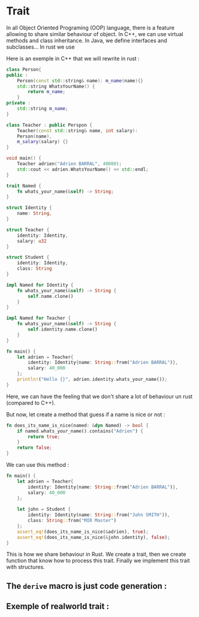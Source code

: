 # Trait

In all Object Oriented Programing (OOP) language, there is a feature allowing to share similar behaviour of object. In C++, we can use virtual methods and class inheritance. In Java, we define interfaces and subclasses... In rust we use 

Here is an exemple in C++ that we will rewrite in rust : 

```c++
class Person{
public :
    Person(const std::string& name): m_name(name){}
    std::string WhatsYourName() {
        return m_name;
    }
private :
    std::string m_name;
}

class Teacher : public Perspon {
    Teacher(const std::string& name, int salary):
    Person(name),
    m_salary(salary) {}
}

void main() {
    Teacher adrien("Adrien BARRAL", 40000);
    std::cout << adrien.WhatsYourName() << std::endl;
}
```

```rust
trait Named {
    fn whats_your_name(&self) -> String;
}

struct Identity {
    name: String,
}

struct Teacher {
    identity: Identity,
    salary: u32
}

struct Student {
    identity: Identity,
    class: String
}

impl Named for Identity {
    fn whats_your_name(&self) -> String {
        self.name.clone()
    }
}

impl Named for Teacher {
    fn whats_your_name(&self) -> String {
        self.identity.name.clone()
    }
}

fn main() {
    let adrien = Teacher{
        identity: Identity{name: String::from("Adrien BARRAL")},
        salary: 40_000
    };
    println!("Hello {}", adrien.identity.whats_your_name());
}
```

Here, we can have the feeling that we don't share a lot of behaviour un rust (compared to C++).

But now, let create a method that guess if a name is nice or not : 

```rust
fn does_its_name_is_nice(named: &dyn Named) -> bool {
    if named.whats_your_name().contains("Adrien") {
        return true;
    }
    return false;
}
```

We can use this method : 

```rust
fn main() {
    let adrien = Teacher{
        identity: Identity{name: String::from("Adrien BARRAL")},
        salary: 40_000
    };
    
    let john = Student {
        identity: Identity(name: String::from("John SMITH")),
        class: String::from("MIR Master")
    };
    assert_eq!(does_its_name_is_nice(&adrien), true);
    assert_eq!(does_its_name_is_nice(&john.identity), false);
}
```

This is how we share behaviour in Rust. We create a trait, then we create function that know how to process this trait. Finally we implement this trait with structures.

## The `derive` macro is just code generation :

## Exemple of realworld trait :

